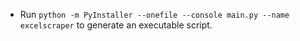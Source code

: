 * Run `python -m PyInstaller --onefile --console main.py --name excelscraper` to generate an executable script.